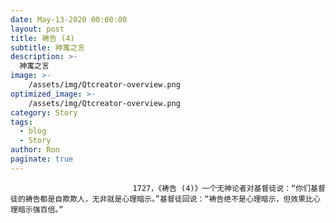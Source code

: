 ```yaml
---
date: May-13-2020 00:00:00
layout: post
title: 祷告 (4)
subtitle: 神寓之言
description: >-
  神寓之言
image: >-
    /assets/img/Qtcreator-overview.png
optimized_image: >-
    /assets/img/Qtcreator-overview.png
category: Story
tags:
  - blog
  - Story
author: Ron
paginate: true
---
```


							　　1727，《祷告 (4)》一个无神论者对基督徒说：“你们基督徒的祷告都是自欺欺人，无非就是心理暗示。”基督徒回说：“祷告绝不是心理暗示，但效果比心理暗示强百倍。”
							
							
						